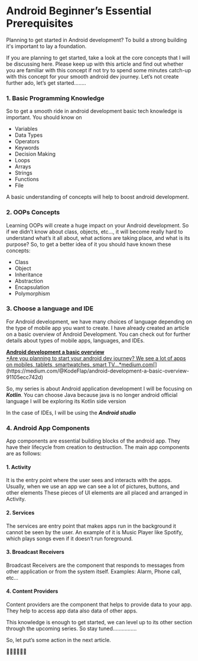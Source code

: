 # Android Beginner’s Essential Prerequisites

Planning to get started in Android development? To build a strong building it's important to lay a foundation.

If you are planning to get started, take a look at the core concepts that I will be discussing here. Please keep up with this article and find out whether you are familiar with this concept if not try to spend some minutes catch-up with this concept for your smooth android dev journey. Let’s not create further ado, let’s get started……..

### 1\. Basic Programming Knowledge

So to get a smooth ride in android development basic tech knowledge is important. You should know on

*   Variables
*   Data Types
*   Operators
*   Keywords
*   Decision Making
*   Loops
*   Arrays
*   Strings
*   Functions
*   File

A basic understanding of concepts will help to boost android development.

### 2\. OOPs Concepts

Learning OOPs will create a huge impact on your Android development. So if we didn’t know about class, objects, etc…, it will become really hard to understand what’s it all about, what actions are taking place, and what is its purpose? So, to get a better idea of it you should have known these concepts:

*   Class
*   Object
*   Inheritance
*   Abstraction
*   Encapsulation
*   Polymorphism

### 3\. Choose a language and IDE

For Android development, we have many choices of language depending on the type of mobile app you want to create. I have already created an article on a basic overview of Android Development. You can check out for further details about types of mobile apps, languages, and IDEs.

[**Android development a basic overview**  
*Are you planning to start your android dev journey? We see a lot of apps on mobiles, tablets, smartwatches, smart TV…*medium.com](https://medium.com/@KodeFlap/android-development-a-basic-overview-91105ecc742d "https://medium.com/@KodeFlap/android-development-a-basic-overview-91105ecc742d")[](https://medium.com/@KodeFlap/android-development-a-basic-overview-91105ecc742d)

So, my series is about Android application development I will be focusing on ***Kotlin***. You can choose Java because java is no longer android official language I will be exploring its Kotlin side version

In the case of IDEs, I will be using the ***Android studio***

### **4\. Android App Components**

App components are essential building blocks of the android app. They have their lifecycle from creation to destruction. The main app components are as follows:

#### 1\. Activity

It is the entry point where the user sees and interacts with the apps. Usually, when we use an app we can see a lot of pictures, buttons, and other elements These pieces of UI elements are all placed and arranged in Activity.

#### **2\. Services**

The services are entry point that makes apps run in the background it cannot be seen by the user. An example of it is Music Player like Spotify, which plays songs even if it doesn’t run foreground.

#### 3\. Broadcast Receivers

Broadcast Receivers are the component that responds to messages from other application or from the system itself. Examples: Alarm, Phone call, etc…

#### 4\. Content Providers

Content providers are the component that helps to provide data to your app. They help to access app data also data of other apps.

This knowledge is enough to get started, we can level up to its other section through the upcoming series. So stay tuned…………….

So, let put’s some action in the next article.

👋👋👋👋👋👋